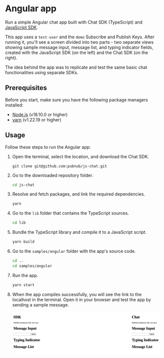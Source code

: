 # Angular app

Run a simple Angular chat app built with Chat SDK (TypeScript) and [JavaScript SDK](https://www.pubnub.com/docs/sdks/javascript).

This app uses a `test-user` and the `demo` Subscribe and Publish Keys. After running it, you'll see a screen divided into two parts - two separate views showing sample message input, message list, and typing indicator fields, created with the JavaScript SDK (on the left) and the Chat SDK (on the right).

The idea behind the app was to replicate and test the same basic chat functionalities using separate SDKs.

## Prerequisites

Before you start, make sure you have the following package managers installed:

* [Node.js](https://nodejs.org/en) (v18.10.0 or higher)
* [yarn](https://yarnpkg.com/cli/version) (v1.22.19 or higher)

## Usage

Follow these steps to run the Angular app:

1. Open the terminal, select the location, and download the Chat SDK.

    ```ssh showLineNumbers
    git clone git@github.com:pubnub/js-chat.git
    ```

1. Go to the downloaded repository folder.

    ```bash showLineNumbers
    cd js-chat
    ```

1. Resolve and fetch packages, and link the required dependencies.

    ```bash showLineNumbers
    yarn
    ```

1. Go to the `lib` folder that contains the TypeScript sources.

    ```bash showLineNumbers
    cd lib
    ```

1. Bundle the TypeScript library and compile it to a JavaScript script.

    ```bash showLineNumbers
    yarn build
    ```

1. Go to the `samples/angular` folder with the app's source code.

    ```bash showLineNumbers
    cd ..
    cd samples/angular
    ```

1. Run the app.

    ```bash showLineNumbers
    yarn start
    ```

1. When the app compiles successfully, you will see the link to the localhost in the terminal. Open it in your browser and test the app by sending a sample message.

    ![Angular sample](/samples/angular/src/assets/angular-sample.png)